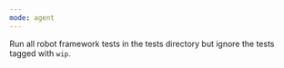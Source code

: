 ```yaml
---
mode: agent
---
```

Run all robot framework tests in the tests directory but ignore the tests tagged with `wip`.